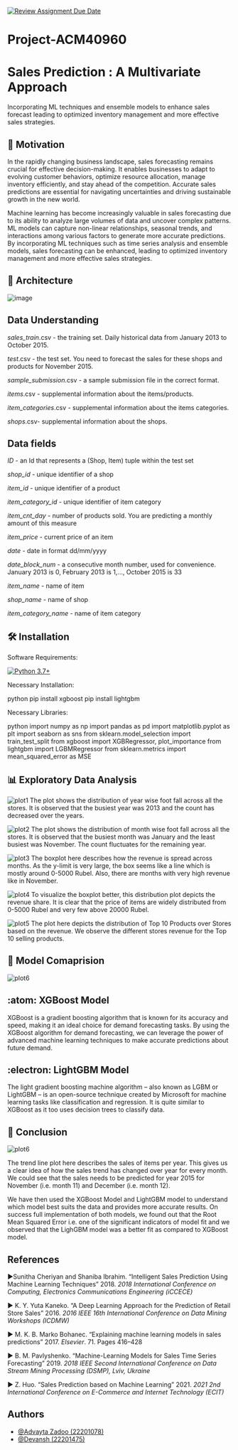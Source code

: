 [![Review Assignment Due Date](https://classroom.github.com/assets/deadline-readme-button-24ddc0f5d75046c5622901739e7c5dd533143b0c8e959d652212380cedb1ea36.svg)](https://classroom.github.com/a/foXtNvtG)
# Project-ACM40960

# Sales Prediction : A Multivariate Approach

Incorporating ML techniques and ensemble models to enhance sales forecast leading to optimized inventory management and more effective sales strategies.


## 🚀 Motivation
In the rapidly changing business landscape, sales forecasting remains crucial for effective decision-making. It enables businesses to adapt to evolving customer behaviors, optimize resource allocation, manage inventory efficiently, and stay ahead of the competition. Accurate sales predictions are essential for navigating uncertainties and driving sustainable growth in the new world.

Machine learning has become increasingly valuable in sales forecasting due to its ability to analyze large volumes of data and uncover complex patterns. ML models can capture non-linear relationships, seasonal trends, and interactions among various factors to generate more accurate predictions. By incorporating ML techniques such as time series analysis and ensemble models, sales forecasting can be enhanced, leading to optimized inventory management and more effective sales strategies.


## :jigsaw: Architecture
![image](https://github.com/Devansh22201475/Project-ACM40960/assets/134631225/e6deca46-ede5-4422-a7d3-96f363163314)


## Data Understanding
*sales_train*.csv - the training set. Daily historical data from January 2013 to October 2015.

*test*.csv - the test set. You need to forecast the sales for these shops and products for November 2015.

*sample_submission*.csv - a sample submission file in the correct format.

*items*.csv - supplemental information about the items/products.

*item_categories*.csv  - supplemental information about the items categories.

*shops*.csv- supplemental information about the shops.

## Data fields
*ID* - an Id that represents a (Shop, Item) tuple within the test set

*shop_id* - unique identifier of a shop

*item_id* - unique identifier of a product

*item_category_id* - unique identifier of item category

*item_cnt_day* - number of products sold. You are predicting a monthly amount of this measure

*item_price* - current price of an item

*date* - date in format dd/mm/yyyy

*date_block_num* - a consecutive month number, used for convenience. January 2013 is 0, February 2013 is 1,..., October 2015 is 33

*item_name* - name of item

*shop_name* - name of shop

*item_category_name* - name of item category


## :hammer_and_wrench: Installation

Software Requirements:

[![Python 3.7+](https://img.shields.io/badge/python-3.7+-blue.svg)](https://www.python.org/downloads/release/python-360/)

Necessary Installation:

python
pip install xgboost
pip install lightgbm


Necessary Libraries:

python
import numpy as np
import pandas as pd
import matplotlib.pyplot as plt
import seaborn as sns
from sklearn.model_selection import train_test_split
from xgboost import XGBRegressor, plot_importance
from lightgbm import LGBMRegressor
from sklearn.metrics import mean_squared_error as MSE


## :bar_chart: Exploratory Data Analysis
![plot1](https://github.com/ACM40960/project-Devansh22201475/blob/main/Plots/Graph_1.png?raw=true)
The plot shows the distribution of year wise foot fall across all the stores. It is observed that the busiest year was 2013 and the count has decreased over the years.

![plot2](https://github.com/ACM40960/project-Devansh22201475/blob/main/Plots/Graph_2.png?raw=true)
The plot shows the distribution of month wise foot fall across all the stores. It is observed that the busiest month was January and the least busiest was November. The count fluctuates for the remaining year.

![plot3](https://github.com/ACM40960/project-Devansh22201475/blob/main/Plots/Graph_3.png?raw=true)
The boxplot here describes how the revenue is spread across months. As the y-limit is very large, the box seems like a line which is mostly around 0-5000 Rubel. Also, there are months with very high revenue like in November.

![plot4](https://github.com/ACM40960/project-Devansh22201475/blob/main/Plots/Graph_4.png?raw=true)
To visualize the boxplot better, this distribution plot depicts the revenue share. It is clear that the price of items are widely distributed from 0-5000 Rubel and very few above 20000 Rubel.

![plot5](https://github.com/ACM40960/project-Devansh22201475/blob/main/Plots/Graph_5.png?raw=true)
The plot here depicts the distribution of Top 10 Products over Stores based on the revenue. We observe the different stores revenue for the Top 10 selling products.

## :dart: Model Comaprision
![plot6](https://github.com/ACM40960/project-Devansh22201475/blob/main/Plots/Model_Comparision.png?raw=true)
## :atom: XGBoost Model

XGBoost is a gradient boosting algorithm that is known for its accuracy and speed, making it an ideal choice for demand forecasting tasks.
By using the XGBoost algorithm for demand forecasting, we can leverage the power of advanced machine learning techniques to make accurate predictions about future demand.


## :electron: LightGBM Model
The light gradient boosting machine algorithm – also known as LGBM or LightGBM – is an open-source technique created by Microsoft for machine learning tasks like classification and regression. It is quite similar to XGBoost as it too uses decision trees to classify data.

## :triangular_flag_on_post: Conclusion
![plot6](https://github.com/ACM40960/project-Devansh22201475/blob/main/Plots/Graph_6.png?raw=true)

The trend line plot here describes the sales of items per year. This gives us a clear idea of how the sales trend has changed over year for every month. We could see that the sales needs to be predicted for year 2015 for November (i.e. month 11) and December (i.e. month 12).

We have then used the XGBoost Model and LightGBM model to understand which model best suits the data and provides more accurate results. On success full implementation of both models, we found out that the Root Mean Squared Error i.e. one of the significant indicators of model fit and we observed that the LighGBM model was a better fit as compared to XGBoost model.

## References
▶Sunitha Cheriyan and Shaniba Ibrahim. “Intelligent Sales Prediction Using Machine Learning Techniques” 2018. *2018 International Conference on Computing, Electronics Communications Engineering (iCCECE)*

▶ K. Y. Yuta Kaneko. “A Deep Learning Approach for the Prediction of Retail Store Sales” 2016. *2016 IEEE 16th International Conference on Data Mining Workshops (ICDMW)*

▶ M. K. B. Marko Bohanec. “Explaining machine learning models  in sales predictions” 2017. *Elsevier*. 71. Pages 416–428

▶ B. M. Pavlyshenko. “Machine-Learning Models for Sales Time Series Forecasting” 2019. *2018 IEEE Second International Conference on Data Stream Mining Processing (DSMP), Lviv, Ukraine*

▶ Z. Huo. “Sales Prediction based on Machine Learning” 2021. *2021 2nd International Conference on E-Commerce and Internet Technology (ECIT)*


## Authors

- [@Advayta Zadoo (22201078)](https://www.linkedin.com/in/advayta-zadoo/)
- [@Devansh (22201475)](https://www.linkedin.com/in/devansh-7ab99a8a/)
